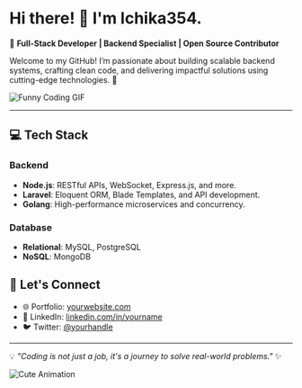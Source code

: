 # Hi there! 👋 I'm Ichika354.

🎯 **Full-Stack Developer | Backend Specialist | Open Source Contributor**

Welcome to my GitHub! I’m passionate about building scalable backend systems, crafting clean code, and delivering impactful solutions using cutting-edge technologies. 🚀

![Funny Coding GIF](https://media.giphy.com/media/qgQUggAC3Pfv687qPC/giphy.gif)

---

## 💻 **Tech Stack**

### Backend
- **Node.js**: RESTful APIs, WebSocket, Express.js, and more.
- **Laravel**: Eloquent ORM, Blade Templates, and API development.
- **Golang**: High-performance microservices and concurrency.

### Database
- **Relational**: MySQL, PostgreSQL
- **NoSQL**: MongoDB


## 🤝 **Let's Connect**

- 🌐 Portfolio: [yourwebsite.com](https://yourwebsite.com)
- 💼 LinkedIn: [linkedin.com/in/yourname](https://linkedin.com/in/yourname)
- 🐦 Twitter: [@yourhandle](https://twitter.com/yourhandle)

---

💡 _"Coding is not just a job, it's a journey to solve real-world problems."_ ✨

![Cute Animation](https://media.giphy.com/media/26AHONQ79FdWZhAI0/giphy.gif)
